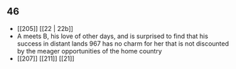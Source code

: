 ## 46
- [[205]] [[22 | 22b]] 
- A meets B, his love of other days, and is surprised to find that his success in distant lands 967 has no charm for her that is not discounted by the meager opportunities of the home country
- [[207]] [[211]] [[21]] 

